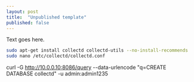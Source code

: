 ```yaml
---
layout: post
title:  "Unpublished template"
published: false
---
```


Text goes here.


```bash
sudo apt-get install collectd collectd-utils --no-install-recommends
sudo nano /etc/collectd/collectd.conf
```

curl -G http://10.0.0.10:8086/query --data-urlencode "q=CREATE DATABASE collectd" -u admin:admin1235
